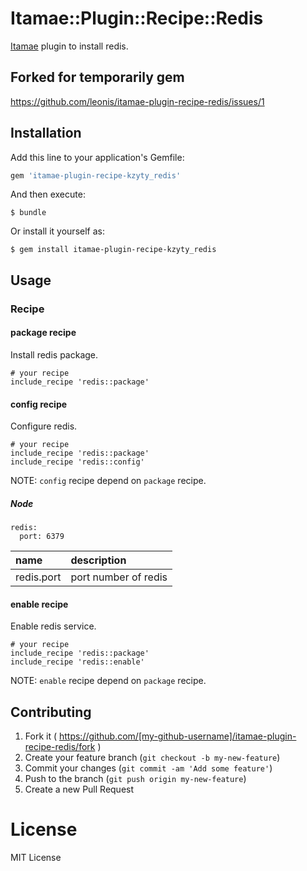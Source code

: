 # Itamae::Plugin::Recipe::Redis

[Itamae](https://github.com/itamae-kitchen/itamae) plugin to install redis.

## Forked for temporarily gem

https://github.com/leonis/itamae-plugin-recipe-redis/issues/1

## Installation

Add this line to your application's Gemfile:

```ruby
gem 'itamae-plugin-recipe-kzyty_redis'
```

And then execute:

    $ bundle

Or install it yourself as:

    $ gem install itamae-plugin-recipe-kzyty_redis

## Usage

### Recipe

#### package recipe

Install redis package.

```
# your recipe
include_recipe 'redis::package'
```

#### config recipe

Configure redis.

```
# your recipe
include_recipe 'redis::package'
include_recipe 'redis::config'
```

NOTE: `config` recipe depend on `package` recipe.

##### Node

```
redis:
  port: 6379
```

| name | description |
|:-----|:------------|
| redis.port | port number of redis |

#### enable recipe

Enable redis service.

```
# your recipe
include_recipe 'redis::package'
include_recipe 'redis::enable'
```

NOTE: `enable` recipe depend on `package` recipe.

## Contributing

1. Fork it ( https://github.com/[my-github-username]/itamae-plugin-recipe-redis/fork )
2. Create your feature branch (`git checkout -b my-new-feature`)
3. Commit your changes (`git commit -am 'Add some feature'`)
4. Push to the branch (`git push origin my-new-feature`)
5. Create a new Pull Request

# License

MIT License

